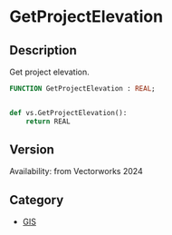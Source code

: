 # GetProjectElevation

## Description
Get project elevation.

```pascal
FUNCTION GetProjectElevation : REAL;
```

```python

def vs.GetProjectElevation():
    return REAL
```

## Version
Availability: from Vectorworks 2024

## Category
* [GIS](../Categories/GIS.md)


